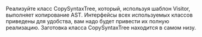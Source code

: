 Реализуйте класс CopySyntaxTree, который, используя шаблон Visitor,
выполняет копирование AST. Интерфейсы всех используемых классов приведены для
удобства, вам надо будет привести их полную реализацию. Заготовка класса CopySyntaxTree
находится в самом низу.
